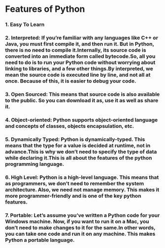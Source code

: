 # Features of Python
### 1. Easy To Learn
### 2. Interpreted: If you’re familiar with any languages like C++ or Java, you must first compile it, and then run it. But in Python, there is no need to compile it.Internally, its source code is converted into an immediate form called bytecode.So, all you need to do is to run your Python code without worrying about linking to libraries, and a few other things.By interpreted, we mean the source code is executed line by line, and not all at once. Because of this, it is easier to debug your code.
### 3. Open Sourced:  This means that source code is also available to the public. So you can download it as, use it as well as share it.
### 4. Object-oriented: Python supports object-oriented language and concepts of classes, objects encapsulation, etc.
### 5. Dynamically Typed: Python is dynamically-typed. This means that the type for a value is decided at runtime, not in advance.This is why we don’t need to specify the type of data while declaring it.This is all about the features of the python programming language.
### 6. High Level: Python is a high-level language. This means that as programmers, we don’t need to remember the system architecture. Also, we need not manage memory. This makes it more programmer-friendly and is one of the key python features.
### 7. Portable: Let’s assume you’ve written a Python code for your Windows machine. Now, if you want to run it on a Mac, you don’t need to make changes to it for the same.In other words, you can take one code and run it on any machine. This makes Python a portable language.
